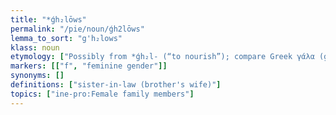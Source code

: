 ```yaml
---
title: "*ǵh₂lōws"
permalink: "/pie/noun/ǵh2lōws"
lemma_to_sort: "g'h₂lows"
klass: noun
etymology: ["Possibly from *ǵh₂l- (“to nourish”); compare Greek γάλα (gála, “milk”), Hittite [script needed] (galak-, “to soothe”). According to Mallory and Adams (1997), some forms may be influenced by association with unrelated *gl̥h₁éys (“mouse”)."]
markers: [["f", "feminine gender"]]
synonyms: []
definitions: ["sister-in-law (brother's wife)"]
topics: ["ine-pro:Female family members"]
---
```


